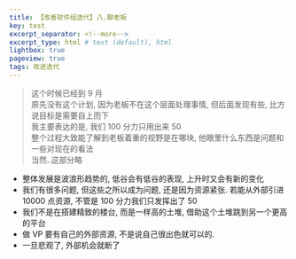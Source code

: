 ```yaml
---    
title: 【改善软件组迭代】八.聊老板
key: test    
excerpt_separator: <!--more-->    
excerpt_type: html # text (default), html    
lightbox: true
pageview: true    
tags: 改进迭代
---  
```

> 这个时候已经到 9 月  
> 原先没有这个计划, 因为老板不在这个层面处理事情, 但后面发现有些, 比方说目标是需要自上而下   
> 我主要表达的是, 我们 100 分力只用出来 50  
> 整个过程大致能了解到老板着重的视野是在哪块, 他眼里什么东西是问题和一些对现在的看法  
> 当然..这部分略

* 整体发展是波浪形趋势的, 低谷会有低谷的表现, 上升时又会有新的变化
* 我们有很多问题, 但这些之所以成为问题, 还是因为资源紧张.
  若能从外部引进 10000 点资源, 不管是 100 分力我们只发挥出了 50 
* 我们不是在搭建精致的楼台, 而是一样高的土堆, 借助这个土堆跳到另一个更高的平台
* 做 VP 要有自己的外部资源, 不是说自己很出色就可以的.
* 一旦悲观了, 外部机会就断了